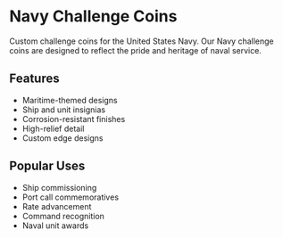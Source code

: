 # Navy Challenge Coins

Custom challenge coins for the United States Navy. Our Navy challenge coins are designed to reflect the pride and heritage of naval service.

## Features
- Maritime-themed designs
- Ship and unit insignias
- Corrosion-resistant finishes
- High-relief detail
- Custom edge designs

## Popular Uses
- Ship commissioning
- Port call commemoratives
- Rate advancement
- Command recognition
- Naval unit awards 